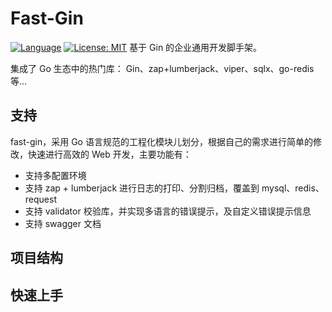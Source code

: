 # Fast-Gin
[![Language](https://camo.githubusercontent.com/3ec191c36dd3e1d101c57f34ec3e7ac1866630b5fa11845b64c7bf072d160816/68747470733a2f2f696d672e736869656c64732e696f2f62616467652f4c616e67756167652d476f2d626c75652e737667)](https://golang.org/) [![License: MIT](https://camo.githubusercontent.com/78f47a09877ba9d28da1887a93e5c3bc2efb309c1e910eb21135becd2998238a/68747470733a2f2f696d672e736869656c64732e696f2f62616467652f4c6963656e73652d4d49542d79656c6c6f772e737667)](https://opensource.org/licenses/MIT)
基于 Gin 的企业通用开发脚手架。

集成了 Go 生态中的热门库： Gin、zap+lumberjack、viper、sqlx、go-redis 等...

## 支持
fast-gin，采用 Go 语言规范的工程化模块儿划分，根据自己的需求进行简单的修改，快速进行高效的 Web 开发，主要功能有：
- 支持多配置环境
- 支持 zap + lumberjack 进行日志的打印、分割归档，覆盖到 mysql、redis、request
- 支持 validator 校验库，并实现多语言的错误提示，及自定义错误提示信息
- 支持 swagger 文档

## 项目结构

## 快速上手

